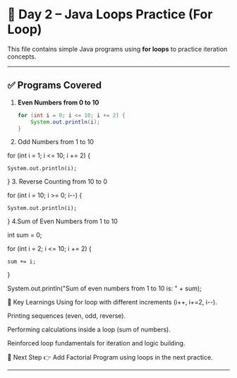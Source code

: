 # 🚀 Day 2 – Java Loops Practice (For Loop)

This file contains simple Java programs using **for loops** to practice iteration concepts.  

---

## ✅ Programs Covered

1. **Even Numbers from 0 to 10**
   ```java
   for (int i = 0; i <= 10; i += 2) {
       System.out.println(i);
   }

2. Odd Numbers from 1 to 10
    
 for (int i = 1; i <= 10; i += 2) {

    System.out.println(i);
   
}
3. Reverse Counting from 10 to 0

for (int i = 10; i >= 0; i--) {

    System.out.println(i);
}
4.Sum of Even Numbers from 1 to 10

int sum = 0;

for (int i = 2; i <= 10; i += 2) {

    sum += i;
}

System.out.println("Sum of even numbers from 1 to 10 is: " + sum);


🎯 Key Learnings
Using for loop with different increments (i++, i+=2, i--).

Printing sequences (even, odd, reverse).

Performing calculations inside a loop (sum of numbers).

Reinforced loop fundamentals for iteration and logic building.

📌 Next Step
👉 Add Factorial Program using loops in the next practice.


---

